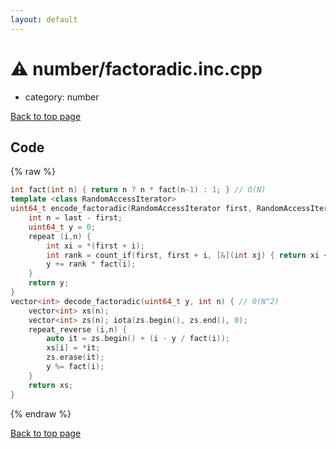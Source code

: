 ```yaml
---
layout: default
---
```


<!-- mathjax config similar to math.stackexchange -->
<script type="text/javascript" async
  src="https://cdnjs.cloudflare.com/ajax/libs/mathjax/2.7.5/MathJax.js?config=TeX-MML-AM_CHTML">
</script>
<script type="text/x-mathjax-config">
  MathJax.Hub.Config({
    TeX: { equationNumbers: { autoNumber: "AMS" }},
    tex2jax: {
      inlineMath: [ ['$','$'] ],
      processEscapes: true
    },
    "HTML-CSS": { matchFontHeight: false },
    displayAlign: "left",
    displayIndent: "2em"
  });
</script>

<script type="text/javascript" src="https://cdnjs.cloudflare.com/ajax/libs/jquery/3.4.1/jquery.min.js"></script>
<script src="https://cdn.jsdelivr.net/npm/jquery-balloon-js@1.1.2/jquery.balloon.min.js" integrity="sha256-ZEYs9VrgAeNuPvs15E39OsyOJaIkXEEt10fzxJ20+2I=" crossorigin="anonymous"></script>
<script type="text/javascript" src="../../assets/js/copy-button.js"></script>
<link rel="stylesheet" href="../../assets/css/copy-button.css" />


# :warning: number/factoradic.inc.cpp
* category: number


[Back to top page](../../index.html)



## Code
{% raw %}
```cpp
int fact(int n) { return n ? n * fact(n-1) : 1; } // O(N)
template <class RandomAccessIterator>
uint64_t encode_factoradic(RandomAccessIterator first, RandomAccessIterator last) { // O(N^2)
    int n = last - first;
    uint64_t y = 0;
    repeat (i,n) {
        int xi = *(first + i);
        int rank = count_if(first, first + i, [&](int xj) { return xi < xj; });
        y += rank * fact(i);
    }
    return y;
}
vector<int> decode_factoradic(uint64_t y, int n) { // O(N^2)
    vector<int> xs(n);
    vector<int> zs(n); iota(zs.begin(), zs.end(), 0);
    repeat_reverse (i,n) {
        auto it = zs.begin() + (i - y / fact(i));
        xs[i] = *it;
        zs.erase(it);
        y %= fact(i);
    }
    return xs;
}

```
{% endraw %}

[Back to top page](../../index.html)

